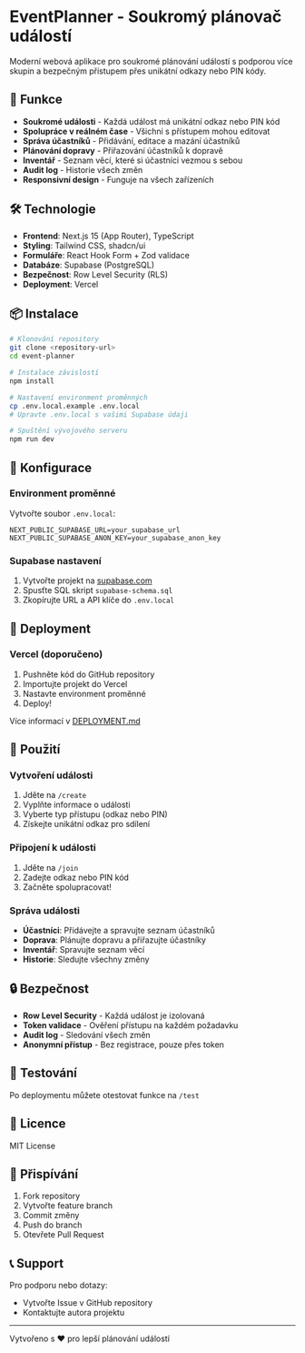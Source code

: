 # EventPlanner - Soukromý plánovač událostí

Moderní webová aplikace pro soukromé plánování událostí s podporou více skupin a bezpečným přístupem přes unikátní odkazy nebo PIN kódy.

## 🚀 Funkce

- **Soukromé události** - Každá událost má unikátní odkaz nebo PIN kód
- **Spolupráce v reálném čase** - Všichni s přístupem mohou editovat
- **Správa účastníků** - Přidávání, editace a mazání účastníků
- **Plánování dopravy** - Přiřazování účastníků k dopravě
- **Inventář** - Seznam věcí, které si účastníci vezmou s sebou
- **Audit log** - Historie všech změn
- **Responsivní design** - Funguje na všech zařízeních

## 🛠️ Technologie

- **Frontend**: Next.js 15 (App Router), TypeScript
- **Styling**: Tailwind CSS, shadcn/ui
- **Formuláře**: React Hook Form + Zod validace
- **Databáze**: Supabase (PostgreSQL)
- **Bezpečnost**: Row Level Security (RLS)
- **Deployment**: Vercel

## 📦 Instalace

```bash
# Klonování repository
git clone <repository-url>
cd event-planner

# Instalace závislostí
npm install

# Nastavení environment proměnných
cp .env.local.example .env.local
# Upravte .env.local s vašimi Supabase údaji

# Spuštění vývojového serveru
npm run dev
```

## 🔧 Konfigurace

### Environment proměnné

Vytvořte soubor `.env.local`:

```env
NEXT_PUBLIC_SUPABASE_URL=your_supabase_url
NEXT_PUBLIC_SUPABASE_ANON_KEY=your_supabase_anon_key
```

### Supabase nastavení

1. Vytvořte projekt na [supabase.com](https://supabase.com)
2. Spusťte SQL skript `supabase-schema.sql`
3. Zkopírujte URL a API klíče do `.env.local`

## 🚀 Deployment

### Vercel (doporučeno)

1. Pushněte kód do GitHub repository
2. Importujte projekt do Vercel
3. Nastavte environment proměnné
4. Deploy!

Více informací v [DEPLOYMENT.md](./DEPLOYMENT.md)

## 📱 Použití

### Vytvoření události
1. Jděte na `/create`
2. Vyplňte informace o události
3. Vyberte typ přístupu (odkaz nebo PIN)
4. Získejte unikátní odkaz pro sdílení

### Připojení k události
1. Jděte na `/join`
2. Zadejte odkaz nebo PIN kód
3. Začněte spolupracovat!

### Správa události
- **Účastníci**: Přidávejte a spravujte seznam účastníků
- **Doprava**: Plánujte dopravu a přiřazujte účastníky
- **Inventář**: Spravujte seznam věcí
- **Historie**: Sledujte všechny změny

## 🔒 Bezpečnost

- **Row Level Security** - Každá událost je izolovaná
- **Token validace** - Ověření přístupu na každém požadavku
- **Audit log** - Sledování všech změn
- **Anonymní přístup** - Bez registrace, pouze přes token

## 🧪 Testování

Po deploymentu můžete otestovat funkce na `/test`

## 📄 Licence

MIT License

## 🤝 Přispívání

1. Fork repository
2. Vytvořte feature branch
3. Commit změny
4. Push do branch
5. Otevřete Pull Request

## 📞 Support

Pro podporu nebo dotazy:
- Vytvořte Issue v GitHub repository
- Kontaktujte autora projektu

---

Vytvořeno s ❤️ pro lepší plánování událostí
